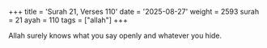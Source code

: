 +++
title = 'Surah 21, Verses 110'
date = '2025-08-27'
weight = 2593
surah = 21
ayah = 110
tags = ["allah"]
+++

Allah surely knows what you say openly and whatever you hide.